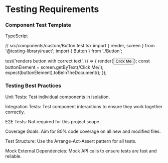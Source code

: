 # Testing Requirements

### Component Test Template

TypeScript

// src/components/custom/Button.test.tsx
import { render, screen } from '@testing-library/react';
import { Button } from './Button';

test('renders button with correct text', () => {
  render(<Button>Click Me</Button>);
  const buttonElement = screen.getByText(/Click Me/i);
  expect(buttonElement).toBeInTheDocument();
});

### Testing Best Practices

Unit Tests: Test individual components in isolation.

Integration Tests: Test component interactions to ensure they work together correctly.

E2E Tests: Not required for this project scope.

Coverage Goals: Aim for 80% code coverage on all new and modified files.

Test Structure: Use the Arrange-Act-Assert pattern for all tests.

Mock External Dependencies: Mock API calls to ensure tests are fast and reliable.
